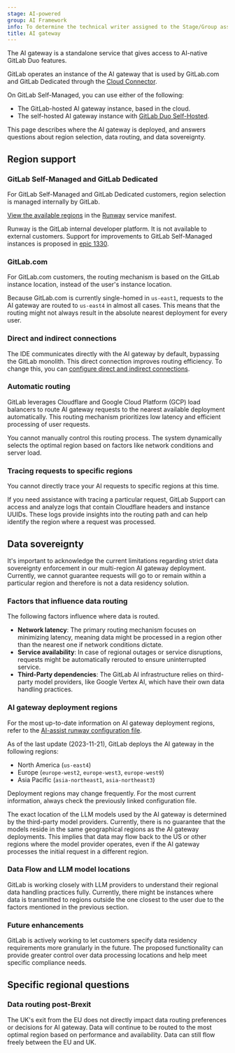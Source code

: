 ```yaml
---
stage: AI-powered
group: AI Framework
info: To determine the technical writer assigned to the Stage/Group associated with this page, see https://handbook.gitlab.com/handbook/product/ux/technical-writing/#assignments
title: AI gateway
---
```


The AI gateway is a standalone service that gives access to AI-native GitLab Duo features.

GitLab operates an instance of the AI gateway that is used by GitLab.com and GitLab
Dedicated through the [Cloud Connector](../../development/cloud_connector/_index.md).

On GitLab Self-Managed, you can use either of the following:

- The GitLab-hosted AI gateway instance, based in the cloud.
- The self-hosted AI gateway instance with
  [GitLab Duo Self-Hosted](../../administration/gitlab_duo_self_hosted/_index.md).

This page describes where the AI gateway is deployed, and answers questions about region selection, data routing, and data sovereignty.

## Region support

### GitLab Self-Managed and GitLab Dedicated

For GitLab Self-Managed and GitLab Dedicated customers, region selection
is managed internally by GitLab.

[View the available regions](https://gitlab-com.gitlab.io/gl-infra/platform/runway/runwayctl/manifest.schema.html#spec_regions) in the [Runway](https://gitlab.com/gitlab-com/gl-infra/platform/runway) service manifest.

Runway is the GitLab internal developer platform. It is not available to external
customers. Support for improvements to GitLab Self-Managed instances is proposed in
[epic 1330](https://gitlab.com/groups/gitlab-com/gl-infra/-/epics/1330).

### GitLab.com

For GitLab.com customers, the routing mechanism is based on the GitLab instance
location, instead of the user's instance location.

Because GitLab.com is currently single-homed in `us-east1`, requests to the AI gateway
are routed to `us-east4` in almost all cases. This means that the routing might
not always result in the absolute nearest deployment for every user.

### Direct and indirect connections

The IDE communicates directly with the AI gateway by default, bypassing the GitLab
monolith. This direct connection improves routing efficiency. To change this, you can
[configure direct and indirect connections](../project/repository/code_suggestions/_index.md#direct-and-indirect-connections).

### Automatic routing

GitLab leverages Cloudflare and Google Cloud Platform (GCP) load balancers to route AI
gateway requests to the nearest available deployment automatically. This routing
mechanism prioritizes low latency and efficient processing of user requests.

You cannot manually control this routing process. The system dynamically selects the
optimal region based on factors like network conditions and server load.

### Tracing requests to specific regions

You cannot directly trace your AI requests to specific regions at this time.

If you need assistance with tracing a particular request, GitLab Support can access and
analyze logs that contain Cloudflare headers and instance UUIDs. These logs provide
insights into the routing path and can help identify the region where a request was processed.

## Data sovereignty

It's important to acknowledge the current limitations regarding strict data sovereignty enforcement in our multi-region AI gateway deployment. Currently, we cannot guarantee requests will go to or remain within a particular region and therefore is not a data residency solution.

### Factors that influence data routing

The following factors influence where data is routed.

- **Network latency**: The primary routing mechanism focuses on minimizing latency, meaning data might be processed in a region other than the nearest one if network conditions dictate.
- **Service availability**: In case of regional outages or service disruptions, requests might be automatically rerouted to ensure uninterrupted service.
- **Third-Party dependencies**: The GitLab AI infrastructure relies on third-party model providers, like Google Vertex AI, which have their own data handling practices.

### AI gateway deployment regions

For the most up-to-date information on AI gateway deployment regions, refer to the [AI-assist runway configuration file](https://gitlab.com/gitlab-org/modelops/applied-ml/code-suggestions/ai-assist/-/blob/main/.runway/runway.yml?ref_type=heads#L12).

As of the last update (2023-11-21), GitLab deploys the AI gateway in the following regions:

- North America (`us-east4`)
- Europe (`europe-west2`, `europe-west3`, `europe-west9`)
- Asia Pacific (`asia-northeast1`, `asia-northeast3`)

Deployment regions may change frequently. For the most current information, always check the
previously linked configuration file.

The exact location of the LLM models used by the AI gateway is determined by the third-party model providers. Currently, there is no guarantee that the models reside in the same geographical regions as the AI gateway deployments. This implies that data may flow back to the US or other regions where the model provider operates, even if the AI gateway processes the initial request in a different region.

### Data Flow and LLM model locations

GitLab is working closely with LLM providers to understand their regional data handling practices fully.
Currently, there might be instances where data is transmitted to regions outside the one closest to the user due to the factors mentioned in the previous section.

### Future enhancements

GitLab is actively working to let customers specify data residency requirements more granularly in the future. The proposed functionality can provide greater control over data processing locations and help meet specific compliance needs.

## Specific regional questions

### Data routing post-Brexit

The UK's exit from the EU does not directly impact data routing preferences or decisions for AI gateway. Data will continue to be routed to the most optimal region based on performance and availability. Data can still flow freely between the EU and UK.
